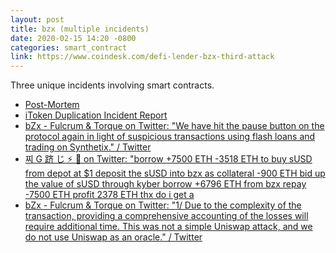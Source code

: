 ```yaml
---
layout: post
title: bzx (multiple incidents)
date: 2020-02-15 14:20 -0800
categories: smart_contract
link: https://www.coindesk.com/defi-lender-bzx-third-attack
---
```

Three unique incidents involving smart contracts.

- [Post-Mortem](https://bzx.network/blog/postmortem-ethdenver)
- [iToken Duplication Incident Report](https://bzx.network/blog/incident)
- [bZx - Fulcrum & Torque on Twitter: "We have hit the pause button on the protocol again in light of suspicious transactions using flash loans and trading on Synthetix." / Twitter](https://twitter.com/bzxHQ/status/1229626207869657088)
- [찌 G 跻 じ ⚡️ 🔑 on Twitter: "borrow +7500 ETH -3518 ETH to buy sUSD from depot at $1 deposit the sUSD into bzx as collateral -900 ETH bid up the value of sUSD through kyber borrow +6796 ETH from bzx repay -7500 ETH profit 2378 ETH thx do i get a](https://twitter.com/DegenSpartan/status/1229646531717820416)
- [bZx - Fulcrum & Torque on Twitter: "1/ Due to the complexity of the transaction, providing a comprehensive accounting of the losses will require additional time. This was not a simple Uniswap attack, and we do not use Uniswap as an oracle." / Twitter](https://twitter.com/bzxHQ/status/1228717425387950080)
